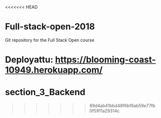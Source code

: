 <<<<<<< HEAD
# Full-stack-open-2018
Git repository for the Full Stack Open course

Deployattu:
https://blooming-coast-10949.herokuapp.com/
=======
# section_3_Backend
>>>>>>> 89d4ab41bbd48f6bf8ab59e77fb0f5911a29314c
